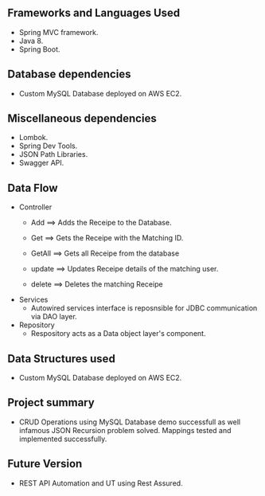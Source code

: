 ## Frameworks and Languages Used
  * Spring MVC framework.
  * Java 8.
  * Spring Boot.
## Database dependencies
  * Custom MySQL Database deployed on AWS EC2.
## Miscellaneous dependencies
  * Lombok.
  * Spring Dev Tools.
  * JSON Path Libraries.
  * Swagger API.
## Data Flow
  * Controller
    - Add    ==> Adds the Receipe to the Database.
      
    - Get    ==> Gets the Receipe  with the Matching ID.
      
    - GetAll ==> Gets all Receipe from the database
      
    - update ==> Updates Receipe details of the matching user.
      
    - delete ==> Deletes the matching Receipe
 * Services
    - Autowired services interface is reposnsible for JDBC communication via DAO layer.
  * Repository
    - Respository acts as a Data object layer's component.
  ## Data Structures used
  * Custom MySQL Database deployed on AWS EC2.
 ## Project summary
  * CRUD Operations using MySQL Database demo successfull as well infamous JSON Recursion problem solved. Mappings tested and implemented successfully.
 ## Future Version
  * REST API Automation and UT using Rest Assured.
      
